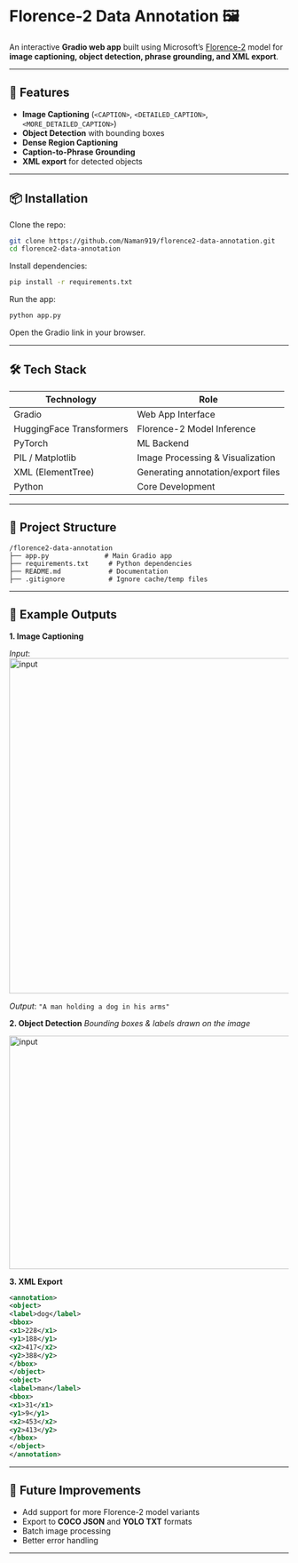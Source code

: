 # Florence-2 Data Annotation 🖼️

An interactive **Gradio web app** built using Microsoft’s [Florence-2](https://huggingface.co/microsoft/Florence-2-base) model for **image captioning, object detection, phrase grounding, and XML export**.

---

## 🚀 Features

* **Image Captioning** (`<CAPTION>`, `<DETAILED_CAPTION>`, `<MORE_DETAILED_CAPTION>`)
* **Object Detection** with bounding boxes
* **Dense Region Captioning**
* **Caption-to-Phrase Grounding**
* **XML export** for detected objects

---

## 📦 Installation

Clone the repo:

```bash
git clone https://github.com/Naman919/florence2-data-annotation.git
cd florence2-data-annotation
```

Install dependencies:

```bash
pip install -r requirements.txt
```

Run the app:

```bash
python app.py
```

Open the Gradio link in your browser.

---

## 🛠️ Tech Stack

| Technology               | Role                               |
| ------------------------ | ---------------------------------- |
| Gradio                   | Web App Interface                  |
| HuggingFace Transformers | Florence-2 Model Inference         |
| PyTorch                  | ML Backend                         |
| PIL / Matplotlib         | Image Processing & Visualization   |
| XML (ElementTree)        | Generating annotation/export files |
| Python                   | Core Development                   |

---

## 📂 Project Structure

```
/florence2-data-annotation
├── app.py              # Main Gradio app
├── requirements.txt     # Python dependencies
├── README.md            # Documentation
├── .gitignore           # Ignore cache/temp files
```

---

## 📸 Example Outputs

**1. Image Captioning**

*Input*:  <img width="1530" height="604" alt="input" src="https://github.com/user-attachments/assets/ecee38a9-b8cc-4501-a93c-910ba491f52c" />

*Output*: `"A man holding a dog in his arms"`

**2. Object Detection**
*Bounding boxes & labels drawn on the image*

<img width="620" height="420" alt="input" src="https://github.com/user-attachments/assets/3932b70b-7db5-4665-b23f-4fbff49bf6e9" />


**3. XML Export**

```xml
<annotation>
<object>
<label>dog</label>
<bbox>
<x1>228</x1>
<y1>188</y1>
<x2>417</x2>
<y2>388</y2>
</bbox>
</object>
<object>
<label>man</label>
<bbox>
<x1>31</x1>
<y1>9</y1>
<x2>453</x2>
<y2>413</y2>
</bbox>
</object>
</annotation>
```
---

## 🔮 Future Improvements

* Add support for more Florence-2 model variants
* Export to **COCO JSON** and **YOLO TXT** formats
* Batch image processing
* Better error handling 
---

